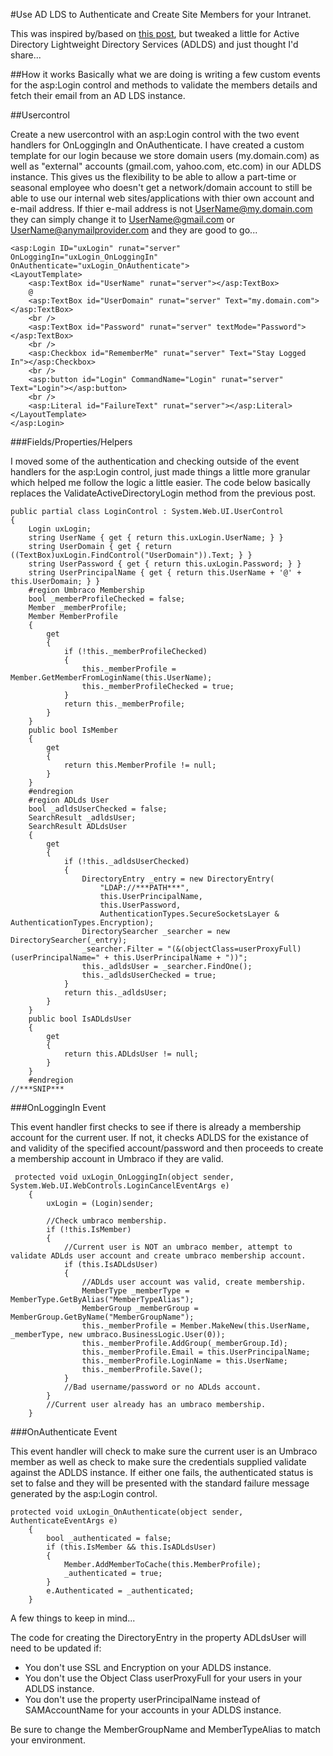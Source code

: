 #Use AD LDS to Authenticate and Create Site Members for your Intranet.

This was inspired by/based on [this post](activedirectory-intranet-authenticate.md), but tweaked a little for Active Directory Lightweight Directory Services (ADLDS) and just thought I'd share...

##How it works
Basically what we are doing is writing a few custom events for the asp:Login control and methods to validate the members details and fetch their email from an AD LDS instance.

##Usercontrol

Create a new usercontrol with an asp:Login control with the two event handlers for OnLoggingIn and OnAuthenticate.  I have created a custom template for our login because we store domain users (my.domain.com) as well as "external" accounts (gmail.com, yahoo.com, etc.com) in our ADLDS instance.  This gives us the flexibility to be able to allow a part-time or seasonal employee who doesn't get a network/domain account to still be able to use our internal web sites/applications with thier own account and e-mail address.  If thier e-mail address is not UserName@my.domain.com they can simply change it to UserName@gmail.com or UserName@anymailprovider.com and they are good to go...

    <asp:Login ID="uxLogin" runat="server" OnLoggingIn="uxLogin_OnLoggingIn" OnAuthenticate="uxLogin_OnAuthenticate">
    <LayoutTemplate>
        <asp:TextBox id="UserName" runat="server"></asp:TextBox>
        @
        <asp:TextBox id="UserDomain" runat="server" Text="my.domain.com"></asp:TextBox>
        <br />
        <asp:TextBox id="Password" runat="server" textMode="Password"></asp:TextBox>
        <br />        
        <asp:Checkbox id="RememberMe" runat="server" Text="Stay Logged In"></asp:Checkbox>
        <br />
        <asp:button id="Login" CommandName="Login" runat="server" Text="Login"></asp:button>
        <br />
        <asp:Literal id="FailureText" runat="server"></asp:Literal>
    </LayoutTemplate>
    </asp:Login>

###Fields/Properties/Helpers

I moved some of the authentication and checking outside of the event handlers for the asp:Login control, just made things a little more granular which helped me follow the logic a little easier.  The code below basically replaces the ValidateActiveDirectoryLogin method from the previous post.

    public partial class LoginControl : System.Web.UI.UserControl
    {
        Login uxLogin;
        string UserName { get { return this.uxLogin.UserName; } }
        string UserDomain { get { return ((TextBox)uxLogin.FindControl("UserDomain")).Text; } }
        string UserPassword { get { return this.uxLogin.Password; } }
        string UserPrincipalName { get { return this.UserName + '@' + this.UserDomain; } }
        #region Umbraco Membership
        bool _memberProfileChecked = false;
        Member _memberProfile;
        Member MemberProfile
        {
            get
            {
                if (!this._memberProfileChecked)
                {
                    this._memberProfile = Member.GetMemberFromLoginName(this.UserName);
                    this._memberProfileChecked = true;
                }
                return this._memberProfile;
            }
        }        
        public bool IsMember
        {
            get
            {
                return this.MemberProfile != null;
            }
        }        
        #endregion
        #region ADLds User
        bool _adldsUserChecked = false;
        SearchResult _adldsUser;
        SearchResult ADLdsUser
        {
            get
            {
                if (!this._adldsUserChecked)
                {
                    DirectoryEntry _entry = new DirectoryEntry(
                        "LDAP://***PATH***",
                        this.UserPrincipalName,
                        this.UserPassword,
                        AuthenticationTypes.SecureSocketsLayer & AuthenticationTypes.Encryption);
                    DirectorySearcher _searcher = new DirectorySearcher(_entry);
                    _searcher.Filter = "(&(objectClass=userProxyFull)(userPrincipalName=" + this.UserPrincipalName + "))";
                    this._adldsUser = _searcher.FindOne();
                    this._adldsUserChecked = true;
                }
                return this._adldsUser;
            }
        }
        public bool IsADLdsUser
        {
            get
            {
                return this.ADLdsUser != null;
            }
        }
        #endregion
    //***SNIP***

###OnLoggingIn Event

This event handler first checks to see if there is already a membership account for the current user.  If not, it checks ADLDS for the existance of and validity of the specified account/password and then proceeds to create a membership account in Umbraco if they are valid.

     protected void uxLogin_OnLoggingIn(object sender, System.Web.UI.WebControls.LoginCancelEventArgs e)
        {
            uxLogin = (Login)sender;
            
            //Check umbraco membership.
            if (!this.IsMember)
            {
                //Current user is NOT an umbraco member, attempt to validate ADLds user account and create umbraco membership account.
                if (this.IsADLdsUser)
                {
                    //ADLds user account was valid, create membership.
                    MemberType _memberType = MemberType.GetByAlias("MemberTypeAlias");
                    MemberGroup _memberGroup = MemberGroup.GetByName("MemberGroupName");
                    this._memberProfile = Member.MakeNew(this.UserName, _memberType, new umbraco.BusinessLogic.User(0));
                    this._memberProfile.AddGroup(_memberGroup.Id);
                    this._memberProfile.Email = this.UserPrincipalName;
                    this._memberProfile.LoginName = this.UserName;
                    this._memberProfile.Save();
                }
                //Bad username/password or no ADLds account.
            }
            //Current user already has an umbraco membership.
        }
###OnAuthenticate Event

This event handler will check to make sure the current user is an Umbraco member as well as check to make sure the credentials supplied validate against the ADLDS instance.  If either one fails, the authenticated status is set to false and they will be presented with the standard failure message generated by the asp:Login control.

    protected void uxLogin_OnAuthenticate(object sender, AuthenticateEventArgs e)
        {
            bool _authenticated = false;
            if (this.IsMember && this.IsADLdsUser)
            {
                Member.AddMemberToCache(this.MemberProfile);
                _authenticated = true;
            }
            e.Authenticated = _authenticated;
        }
A few things to keep in mind...

The code for creating the DirectoryEntry in the property ADLdsUser will need to be updated if:

- You don't use SSL and Encryption on your ADLDS instance.
- You don't use the Object Class userProxyFull for your users in your ADLDS instance.
- You don't use the property userPrincipalName instead of SAMAccountName for your accounts in your ADLDS instance.

Be sure to change the MemberGroupName and MemberTypeAlias to match your environment.